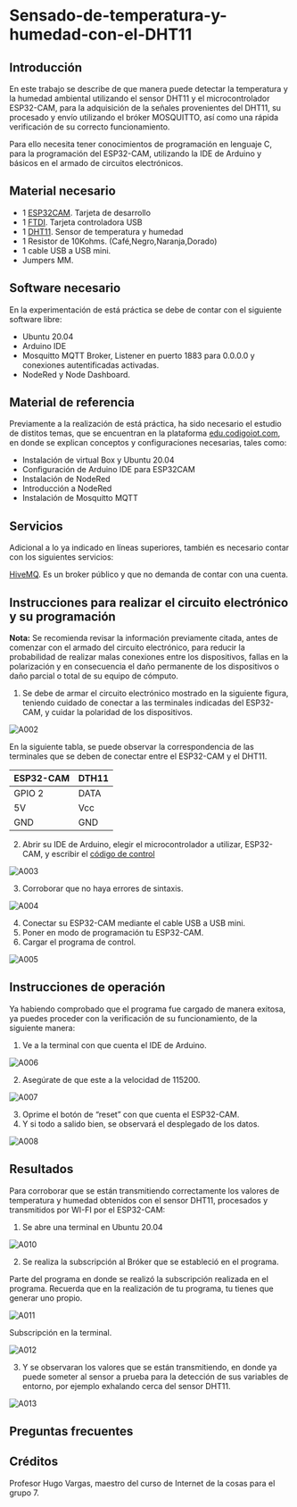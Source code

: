 # Sensado-de-temperatura-y-humedad-con-el-DHT11

## Introducción

En este trabajo se describe de que manera puede detectar la temperatura y la humedad ambiental utilizando el sensor DHT11 y el microcontrolador ESP32-CAM, para la adquisición de la señales provenientes del DHT11, su procesado y envío utilizando el bróker MOSQUITTO, así como una rápida verificación de su correcto funcionamiento.

Para ello necesita tener conocimientos de programación en lenguaje C, para la programación del ESP32-CAM, utilizando la IDE de Arduino y básicos en el armado de circuitos electrónicos.

## Material necesario

- 1 [ESP32CAM](https://docs.ai-thinker.com/en/esp32-cam). Tarjeta de desarrollo
- 1 [FTDI](https://ftdichip.com/wp-content/uploads/2020/08/DS_FT232R.pdf). Tarjeta controladora USB
- 1 [DHT11](https://www.mouser.com/datasheet/2/758/DHT11-Technical-Data-Sheet-Translated-Version-1143054.pdf). Sensor de temperatura y humedad
- 1 Resistor de 10Kohms. (Café,Negro,Naranja,Dorado)
- 1 cable USB a USB mini.
- Jumpers MM.

## Software necesario

En la experimentación de está práctica se debe de contar con el siguiente software libre:

- Ubuntu 20.04
- Arduino IDE
- Mosquitto MQTT Broker, Listener en puerto 1883 para 0.0.0.0 y conexiones autentificadas activadas.
- NodeRed y Node Dashboard.

## Material de referencia

Previamente a la realización de está práctica, ha sido necesario el estudio de distitos temas, que se encuentran en la plataforma [edu.codigoiot.com](https://www.codigoiot.com/), en donde se explican conceptos y configuraciones necesarias, tales como:

- Instalación de virtual Box y Ubuntu 20.04
- Configuración de Arduino IDE para ESP32CAM
- Instalación de NodeRed
- Introducción a NodeRed
- Instalación de Mosquitto MQTT

## Servicios

Adicional a lo ya indicado en líneas superiores, también es necesario contar con los siguientes servicios:

[HiveMQ](https://www.hivemq.com/public-mqtt-broker/). Es un broker público y que no demanda de contar con una cuenta.

## Instrucciones para realizar el circuito electrónico y su programación

**Nota:** Se recomienda revisar la información previamente citada, antes de comenzar con el armado del circuito electrónico, para reducir la probabilidad de realizar malas conexiones entre los dispositivos, fallas en la polarización y en consecuencia el daño permanente de los dispositivos o daño parcial o total de su equipo de cómputo.

1.  Se debe de armar el circuito electrónico mostrado en la siguiente figura, teniendo cuidado de conectar a las terminales indicadas del ESP32-CAM, y cuidar la polaridad de los dispositivos.

![A002](https://github.com/OmarAbundis/Sensado-de-temperatura-y-humedad-con-el-DHT11/blob/main/figuras/A002.JPG)

En la siguiente tabla, se puede observar la correspondencia de las terminales que se deben de conectar entre el ESP32-CAM y el DHT11.

| ESP32-CAM | DTH11|
| ----------|------|
| GPIO 2    | DATA |
| 5V        | Vcc  |
| GND       | GND  |

2. Abrir su IDE de Arduino, elegir el microcontrolador a utilizar, ESP32-CAM, y escribir el [código de control](https://github.com/OmarAbundis/Sensado-de-temperatura-y-humedad-con-el-DHT11/blob/main/Programa%20de%20control/Sensado-de-temperatura-y-humedad-con-el-DHT11/Sensado-de-temperatura-y-humedad-con-el-DHT11.ino)

![A003](https://github.com/OmarAbundis/Sensado-de-temperatura-y-humedad-con-el-DHT11/blob/main/figuras/A003.JPG)

3. Corroborar que no haya errores de sintaxis.

![A004](https://github.com/OmarAbundis/Sensado-de-temperatura-y-humedad-con-el-DHT11/blob/main/figuras/A004.JPG)

4. Conectar su ESP32-CAM mediante el cable USB a USB mini.
5. Poner en modo de programación tu ESP32-CAM.
6. Cargar el programa de control.

![A005](https://github.com/OmarAbundis/Sensado-de-temperatura-y-humedad-con-el-DHT11/blob/main/figuras/A005.JPG)

## Instrucciones de operación

Ya habiendo comprobado que el programa fue cargado de manera exitosa, ya puedes proceder con la verificación de su funcionamiento, de la siguiente manera:

1. Ve a la terminal con que cuenta el IDE de Arduino.

![A006](https://github.com/OmarAbundis/Sensado-de-temperatura-y-humedad-con-el-DHT11/blob/main/figuras/A006.JPG)

2. Asegúrate de que este a la velocidad de 115200.

![A007](https://github.com/OmarAbundis/Sensado-de-temperatura-y-humedad-con-el-DHT11/blob/main/figuras/A007.JPG)

3. Oprime el botón de “reset” con que cuenta el ESP32-CAM.
4. Y si todo a salido bien, se observará el desplegado de los datos.

![A008](https://github.com/OmarAbundis/Sensado-de-temperatura-y-humedad-con-el-DHT11/blob/main/figuras/A008.JPG)

## Resultados

Para corroborar que se están transmitiendo correctamente los valores de temperatura y humedad obtenidos con el sensor DHT11, procesados y transmitidos por WI-FI por el ESP32-CAM:

1.	Se abre una terminal en Ubuntu 20.04

![A010](https://github.com/OmarAbundis/Sensado-de-temperatura-y-humedad-con-el-DHT11/blob/main/figuras/A010.JPG)

2.	Se realiza la subscripción al Bróker que se estableció en el programa.
  
  Parte del programa en donde se realizó la subscripción realizada en el programa. Recuerda que en la realización de tu programa, tu tienes que generar uno propio.

![A011](https://github.com/OmarAbundis/Sensado-de-temperatura-y-humedad-con-el-DHT11/blob/main/figuras/A011.JPG)

  Subscripción en la terminal.

![A012](https://github.com/OmarAbundis/Sensado-de-temperatura-y-humedad-con-el-DHT11/blob/main/figuras/A012.JPG)

3.	Y se observaran los valores que se están transmitiendo, en donde ya puede someter al sensor a prueba para la detección de sus variables de entorno, por ejemplo exhalando cerca del sensor DHT11.

![A013](https://github.com/OmarAbundis/Sensado-de-temperatura-y-humedad-con-el-DHT11/blob/main/figuras/A013.JPG)


## Preguntas frecuentes

## Créditos

Profesor Hugo Vargas, maestro del curso de Internet de la cosas para el grupo 7.
